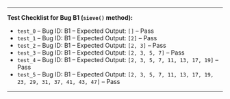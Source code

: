 
---

**Test Checklist for Bug B1 (`sieve()` method):**

* `test_0` – Bug ID: B1 – Expected Output: `[]` – Pass
* `test_1` – Bug ID: B1 – Expected Output: `[2]` – Pass
* `test_2` – Bug ID: B1 – Expected Output: `[2, 3]` – Pass
* `test_3` – Bug ID: B1 – Expected Output: `[2, 3, 5, 7]` – Pass
* `test_4` – Bug ID: B1 – Expected Output: `[2, 3, 5, 7, 11, 13, 17, 19]` – Pass
* `test_5` – Bug ID: B1 – Expected Output: `[2, 3, 5, 7, 11, 13, 17, 19, 23, 29, 31, 37, 41, 43, 47]` – Pass

---